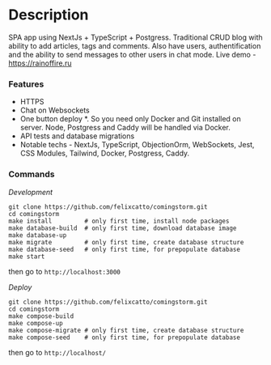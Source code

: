 # Description

SPA app using NextJs + TypeScript + Postgress. Traditional CRUD blog with ability to add articles, tags and comments. Also have users, authentification and the ability to send messages to other users in chat mode. Live demo - https://rainoffire.ru

### Features

* HTTPS
* Chat on Websockets
* One button deploy \*. So you need only Docker and Git installed on server. Node, Postgress and Caddy will be handled via Docker.
* API tests and database migrations
* Notable techs - NextJs, TypeScript, ObjectionOrm, WebSockets, Jest, CSS Modules, Tailwind, Docker, Postgress, Caddy.

### Commands

*Development*
```
git clone https://github.com/felixcatto/comingstorm.git
cd comingstorm
make install         # only first time, install node packages
make database-build  # only first time, download database image
make database-up
make migrate         # only first time, create database structure
make database-seed   # only first time, for prepopulate database
make start
```

then go to `http://localhost:3000`

*Deploy*
```
git clone https://github.com/felixcatto/comingstorm.git
cd comingstorm
make compose-build
make compose-up
make compose-migrate # only first time, create database structure
make compose-seed    # only first time, for prepopulate database
```

then go to `http://localhost/`












